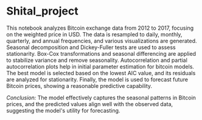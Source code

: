 # Shital_project
This notebook analyzes Bitcoin exchange data from 2012 to 2017, focusing on the weighted price in USD. The data is resampled to daily, monthly, quarterly, and annual frequencies, and various visualizations are generated. Seasonal decomposition and Dickey-Fuller tests are used to assess stationarity. Box-Cox transformations and seasonal differencing are applied to stabilize variance and remove seasonality. Autocorrelation and partial autocorrelation plots help in initial parameter estimation for bitcoin models. The best model is selected based on the lowest AIC value, and its residuals are analyzed for stationarity. Finally, the model is used to forecast future Bitcoin prices, showing a reasonable predictive capability.

*Conclusion:* The model effectively captures the seasonal patterns in Bitcoin prices, and the predicted values align well with the observed data, suggesting the model's utility for forecasting.
